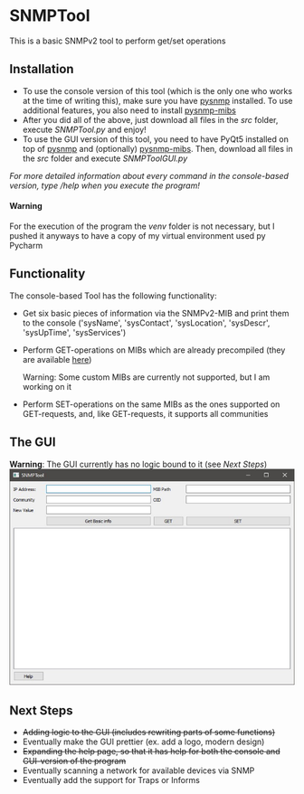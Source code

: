 # SNMPTool 
This is a basic SNMPv2 tool to perform get/set operations
## Installation
* To use the console version of this tool (which is the only one who works at the time of writing this), make sure you have [pysnmp](https://github.com/etingof/pysnmp) installed. To use additional features, you also need to install [pysnmp-mibs](https://github.com/etingof/pysnmp-mibs) 
* After you did all of the above, just download all files in the *src* folder, execute *SNMPTool.py* and enjoy!
* To use the GUI version of this tool, you need to have PyQt5 installed on top of [pysnmp](https://github.com/etingof/pysnmp) and (optionally) [pysnmp-mibs](https://github.com/etingof/pysnmp-mibs). Then, download all files in the *src* folder and execute *SNMPToolGUI.py*

*For more detailed information about every command in the console-based version, type /help when you execute the program!*

#### Warning
For the execution of the program the *venv* folder is not necessary, but I pushed it anyways to have a copy of my virtual environment used py Pycharm

## Functionality
The console-based Tool has the following functionality:
* Get six basic pieces of information via the SNMPv2-MIB and print them to the console ('sysName', 'sysContact', 'sysLocation', 'sysDescr', 'sysUpTime', 'sysServices')
* Perform GET-operations on MIBs which are already precompiled (they are available [here](https://github.com/etingof/pysnmp-mibs)) 
 
   Warning: Some custom MIBs are currently not supported, but I am working on it 
* Perform SET-operations on the same MIBs as the ones supported on GET-requests, and, like GET-requests, it supports all communities

## The GUI
**Warning**: The GUI currently has no logic bound to it (see *Next Steps*)
![alt text](https://github.com/Therealdanjo/SNMP_Tool/blob/master/img/GUI20201217.jpg "GUI updated on 2020-12-17")

## Next Steps
* ~~Adding logic to the GUI (includes rewriting parts of some functions)~~
* Eventually make the GUI prettier (ex. add a logo, modern design)
* ~~Expanding the help page, so that it has help for both the console and GUI-version of the program~~
* Eventually scanning a network for available devices via SNMP 
* Eventually add the support for Traps or Informs
